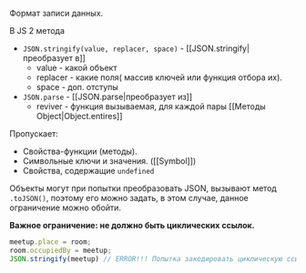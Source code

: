 Формат записи данных.


В JS 2 метода 

- `JSON.stringify(value, replacer, space)` - [[JSON.stringify|преобразует в]]
	- value - какой объект
	- replacer - какие поля( массив ключей или функция отбора их).
	- space - доп. отступы
- `JSON.parse` - [[JSON.parse|преобразует из]]
	- reviver - функция вызываемая, для каждой пары [[Методы Object|Object.entires]]


Пропускает:

- Свойства-функции (методы).
- Символьные ключи и значения. ([[Symbol]])
- Свойства, содержащие `undefined`


Объекты могут при попытки преобразовать JSON, вызывают метод `.toJSON()`, поэтому его можно задать, в этом случае, данное ограничение можно обойти.

**Важное ограничение: не должно быть циклических ссылок.**


```js
meetup.place = room;      
room.occupiedBy = meetup;
JSON.stringify(meetup) // ERROR!!! Попытка закодировать циклическую ссылку
```

